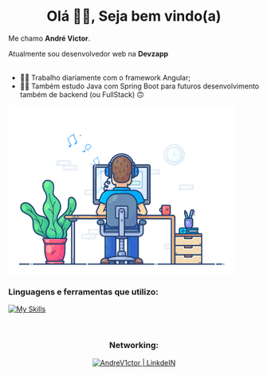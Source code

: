
<div>
  <h1 align="center">Olá 👋🏼, Seja bem vindo(a)</h1>
</div>
  


<p align="left" >
Me chamo <b>André Victor</b>.
</p>

<p align="left" >
Atualmente sou desenvolvedor web na <b>Devzapp</b> <br/><br/>
</p>

- 👩‍💻 Trabalho diariamente com o framework Angular; 
- 👩‍💻 Também estudo Java com Spring Boot para futuros desenvolvimento também de backend (ou FullStack) 🙃

<div >
  <a href="https://api.daily.dev/get?r=SupianIDz" target="_blank">
    <img
      width="455"
      align="center"
      src="https://raw.githubusercontent.com/SupianIDz/SupianIDz/main/coding.gif"
    />
  </a>
</div>

<h3 align="left" >Linguagens e ferramentas que utilizo:</h3>

[![My Skills](https://skillicons.dev/icons?i=angular,typescript,java,spring,js,mongodb,html,css,bootstrap&theme=light)](https://skillicons.dev)

<br>

<h3 align="center">Networking:</h3>
<div  align="center" ><a href="https://www.linkedin.com/in/andrev1ctor/"><img alt="AndreV1ctor | LinkdeIN" width="50px" src="https://user-images.githubusercontent.com/43545812/144035037-0f415fc7-9f96-4517-a370-ccc6e78a714b.png"/></a>
</div>


